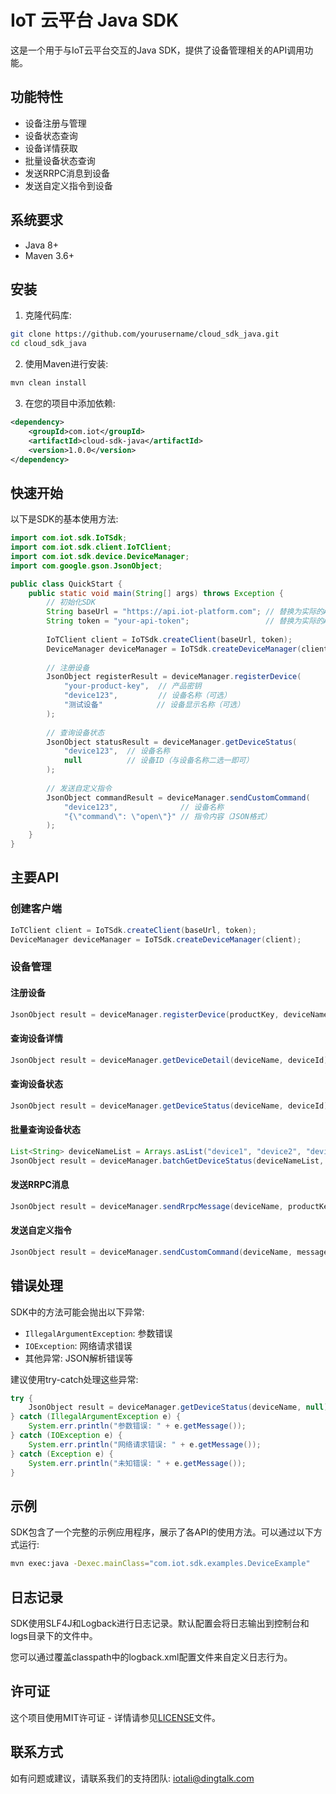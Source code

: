 # IoT 云平台 Java SDK

这是一个用于与IoT云平台交互的Java SDK，提供了设备管理相关的API调用功能。

## 功能特性

- 设备注册与管理
- 设备状态查询
- 设备详情获取
- 批量设备状态查询
- 发送RRPC消息到设备
- 发送自定义指令到设备

## 系统要求

- Java 8+
- Maven 3.6+

## 安装

1. 克隆代码库:

```bash
git clone https://github.com/yourusername/cloud_sdk_java.git
cd cloud_sdk_java
```

2. 使用Maven进行安装:

```bash
mvn clean install
```

3. 在您的项目中添加依赖:

```xml
<dependency>
    <groupId>com.iot</groupId>
    <artifactId>cloud-sdk-java</artifactId>
    <version>1.0.0</version>
</dependency>
```

## 快速开始

以下是SDK的基本使用方法:

```java
import com.iot.sdk.IoTSdk;
import com.iot.sdk.client.IoTClient;
import com.iot.sdk.device.DeviceManager;
import com.google.gson.JsonObject;

public class QuickStart {
    public static void main(String[] args) throws Exception {
        // 初始化SDK
        String baseUrl = "https://api.iot-platform.com"; // 替换为实际的API地址
        String token = "your-api-token";                 // 替换为实际的API令牌
        
        IoTClient client = IoTSdk.createClient(baseUrl, token);
        DeviceManager deviceManager = IoTSdk.createDeviceManager(client);
        
        // 注册设备
        JsonObject registerResult = deviceManager.registerDevice(
            "your-product-key",  // 产品密钥
            "device123",         // 设备名称（可选）
            "测试设备"            // 设备显示名称（可选）
        );
        
        // 查询设备状态
        JsonObject statusResult = deviceManager.getDeviceStatus(
            "device123",  // 设备名称
            null          // 设备ID（与设备名称二选一即可）
        );
        
        // 发送自定义指令
        JsonObject commandResult = deviceManager.sendCustomCommand(
            "device123",              // 设备名称
            "{\"command\": \"open\"}" // 指令内容（JSON格式）
        );
    }
}
```

## 主要API

### 创建客户端

```java
IoTClient client = IoTSdk.createClient(baseUrl, token);
DeviceManager deviceManager = IoTSdk.createDeviceManager(client);
```

### 设备管理

#### 注册设备

```java
JsonObject result = deviceManager.registerDevice(productKey, deviceName, nickName);
```

#### 查询设备详情

```java
JsonObject result = deviceManager.getDeviceDetail(deviceName, deviceId);
```

#### 查询设备状态

```java
JsonObject result = deviceManager.getDeviceStatus(deviceName, deviceId);
```

#### 批量查询设备状态

```java
List<String> deviceNameList = Arrays.asList("device1", "device2", "device3");
JsonObject result = deviceManager.batchGetDeviceStatus(deviceNameList, null);
```

#### 发送RRPC消息

```java
JsonObject result = deviceManager.sendRrpcMessage(deviceName, productKey, messageContent, timeout);
```

#### 发送自定义指令

```java
JsonObject result = deviceManager.sendCustomCommand(deviceName, messageContent);
```

## 错误处理

SDK中的方法可能会抛出以下异常:

- `IllegalArgumentException`: 参数错误
- `IOException`: 网络请求错误
- 其他异常: JSON解析错误等

建议使用try-catch处理这些异常:

```java
try {
    JsonObject result = deviceManager.getDeviceStatus(deviceName, null);
} catch (IllegalArgumentException e) {
    System.err.println("参数错误: " + e.getMessage());
} catch (IOException e) {
    System.err.println("网络请求错误: " + e.getMessage());
} catch (Exception e) {
    System.err.println("未知错误: " + e.getMessage());
}
```

## 示例

SDK包含了一个完整的示例应用程序，展示了各API的使用方法。可以通过以下方式运行:

```bash
mvn exec:java -Dexec.mainClass="com.iot.sdk.examples.DeviceExample"
```

## 日志记录

SDK使用SLF4J和Logback进行日志记录。默认配置会将日志输出到控制台和logs目录下的文件中。

您可以通过覆盖classpath中的logback.xml配置文件来自定义日志行为。

## 许可证

这个项目使用MIT许可证 - 详情请参见[LICENSE](LICENSE)文件。

## 联系方式

如有问题或建议，请联系我们的支持团队: iotali@dingtalk.com